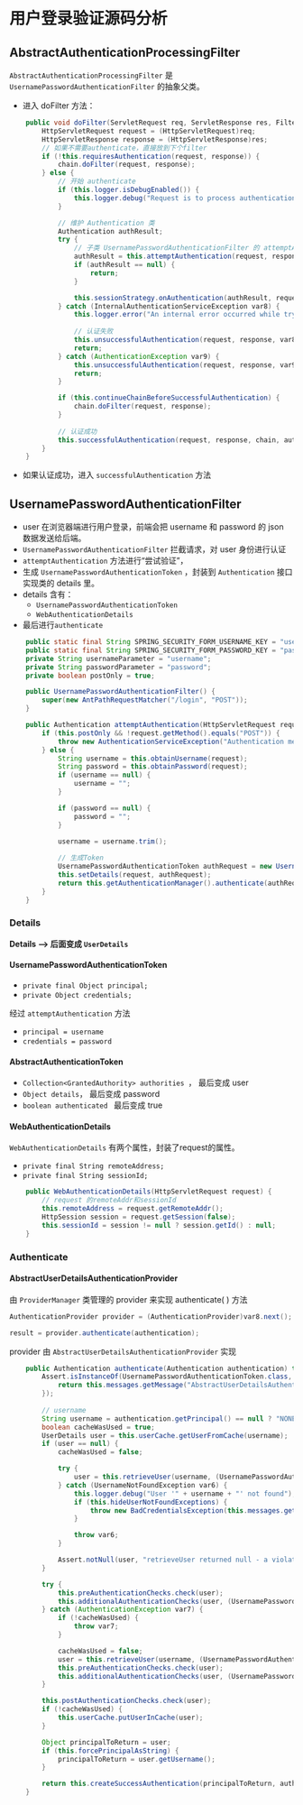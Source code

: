 # 用户登录验证源码分析

## AbstractAuthenticationProcessingFilter

`AbstractAuthenticationProcessingFilter` 是 `UsernamePasswordAuthenticationFilter` 的抽象父类。

- 进入 doFilter 方法：

```java
    public void doFilter(ServletRequest req, ServletResponse res, FilterChain chain) throws IOException, ServletException {
        HttpServletRequest request = (HttpServletRequest)req;
        HttpServletResponse response = (HttpServletResponse)res;
        // 如果不需要authenticate，直接放到下个filter
        if (!this.requiresAuthentication(request, response)) {
            chain.doFilter(request, response);
        } else {
            // 开始 authenticate
            if (this.logger.isDebugEnabled()) {
                this.logger.debug("Request is to process authentication");
            }

            // 维护 Authentication 类
            Authentication authResult;
            try {
                // 子类 UsernamePasswordAuthenticationFilter 的 attemptAuthentication 方法
                authResult = this.attemptAuthentication(request, response);
                if (authResult == null) {
                    return;
                }

                this.sessionStrategy.onAuthentication(authResult, request, response);
            } catch (InternalAuthenticationServiceException var8) {
                this.logger.error("An internal error occurred while trying to authenticate the user.", var8);
                
                // 认证失败
                this.unsuccessfulAuthentication(request, response, var8);
                return;
            } catch (AuthenticationException var9) {
                this.unsuccessfulAuthentication(request, response, var9);
                return;
            }

            if (this.continueChainBeforeSuccessfulAuthentication) {
                chain.doFilter(request, response);
            }
			
            // 认证成功
            this.successfulAuthentication(request, response, chain, authResult);
        }
    }
```



- 如果认证成功，进入 `successfulAuthentication` 方法



## UsernamePasswordAuthenticationFilter

- user 在浏览器端进行用户登录，前端会把 username 和 password 的 json 数据发送给后端。
- `UsernamePasswordAuthenticationFilter` 拦截请求，对 user 身份进行认证
- `attemptAuthentication`  方法进行“尝试验证”， 
- 生成 `UsernamePasswordAuthenticationToken` ，封装到 `Authentication` 接口实现类的 details 里。
- details 含有：
  - `UsernamePasswordAuthenticationToken`  
  - `WebAuthenticationDetails`
- 最后进行`authenticate`

```java
    public static final String SPRING_SECURITY_FORM_USERNAME_KEY = "username";
    public static final String SPRING_SECURITY_FORM_PASSWORD_KEY = "password";
    private String usernameParameter = "username";
    private String passwordParameter = "password";
    private boolean postOnly = true;

    public UsernamePasswordAuthenticationFilter() {
        super(new AntPathRequestMatcher("/login", "POST"));
    }

    public Authentication attemptAuthentication(HttpServletRequest request, HttpServletResponse response) throws AuthenticationException {
        if (this.postOnly && !request.getMethod().equals("POST")) {
            throw new AuthenticationServiceException("Authentication method not supported: " + request.getMethod());
        } else {
            String username = this.obtainUsername(request);
            String password = this.obtainPassword(request);
            if (username == null) {
                username = "";
            }

            if (password == null) {
                password = "";
            }

            username = username.trim();
            
            // 生成Token
            UsernamePasswordAuthenticationToken authRequest = new UsernamePasswordAuthenticationToken(username, password);
            this.setDetails(request, authRequest);
            return this.getAuthenticationManager().authenticate(authRequest);
        }
    }
```





### Details

**Details ——> 后面变成 `UserDetails`**

#### UsernamePasswordAuthenticationToken

- `private final Object principal;` 
- `private Object credentials;`



经过 `attemptAuthentication` 方法

- `principal = username`  
- `credentials = password` 



#### AbstractAuthenticationToken

- `Collection<GrantedAuthority> authorities `， 最后变成 user
- `Object details`， 最后变成 password
- `boolean authenticated ` 最后变成 true



#### WebAuthenticationDetails

 `WebAuthenticationDetails` 有两个属性，封装了request的属性。

- `private final String remoteAddress;`
- `private final String sessionId;`

```java
    public WebAuthenticationDetails(HttpServletRequest request) {
        // request 的remoteAddr和sessionId
        this.remoteAddress = request.getRemoteAddr();
        HttpSession session = request.getSession(false);
        this.sessionId = session != null ? session.getId() : null;
    }
```



### Authenticate 

#### AbstractUserDetailsAuthenticationProvider

由 `ProviderManager` 类管理的 provider 来实现 authenticate( ) 方法

```java
AuthenticationProvider provider = (AuthenticationProvider)var8.next();

result = provider.authenticate(authentication);
```



provider 由 `AbstractUserDetailsAuthenticationProvider` 实现

```java
    public Authentication authenticate(Authentication authentication) throws AuthenticationException {
        Assert.isInstanceOf(UsernamePasswordAuthenticationToken.class, authentication, () -> {
            return this.messages.getMessage("AbstractUserDetailsAuthenticationProvider.onlySupports", "Only UsernamePasswordAuthenticationToken is supported");
        });
        
        // username
        String username = authentication.getPrincipal() == null ? "NONE_PROVIDED" : authentication.getName();
        boolean cacheWasUsed = true;
        UserDetails user = this.userCache.getUserFromCache(username);
        if (user == null) {
            cacheWasUsed = false;

            try {
                user = this.retrieveUser(username, (UsernamePasswordAuthenticationToken)authentication);
            } catch (UsernameNotFoundException var6) {
                this.logger.debug("User '" + username + "' not found");
                if (this.hideUserNotFoundExceptions) {
                    throw new BadCredentialsException(this.messages.getMessage("AbstractUserDetailsAuthenticationProvider.badCredentials", "Bad credentials"));
                }

                throw var6;
            }

            Assert.notNull(user, "retrieveUser returned null - a violation of the interface contract");
        }

        try {
            this.preAuthenticationChecks.check(user);
            this.additionalAuthenticationChecks(user, (UsernamePasswordAuthenticationToken)authentication);
        } catch (AuthenticationException var7) {
            if (!cacheWasUsed) {
                throw var7;
            }

            cacheWasUsed = false;
            user = this.retrieveUser(username, (UsernamePasswordAuthenticationToken)authentication);
            this.preAuthenticationChecks.check(user);
            this.additionalAuthenticationChecks(user, (UsernamePasswordAuthenticationToken)authentication);
        }

        this.postAuthenticationChecks.check(user);
        if (!cacheWasUsed) {
            this.userCache.putUserInCache(user);
        }

        Object principalToReturn = user;
        if (this.forcePrincipalAsString) {
            principalToReturn = user.getUsername();
        }

        return this.createSuccessAuthentication(principalToReturn, authentication, user);
    }
```

